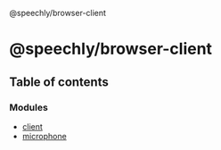 @speechly/browser-client

# @speechly/browser-client

## Table of contents

### Modules

- [client](modules/client.md)
- [microphone](modules/microphone.md)
